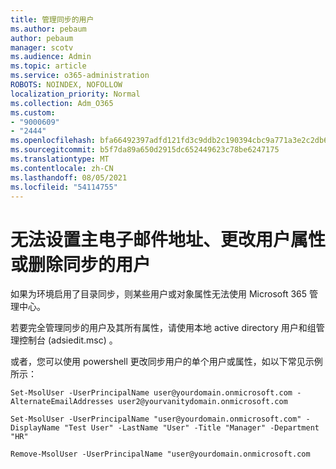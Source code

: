 ```yaml
---
title: 管理同步的用户
ms.author: pebaum
author: pebaum
manager: scotv
ms.audience: Admin
ms.topic: article
ms.service: o365-administration
ROBOTS: NOINDEX, NOFOLLOW
localization_priority: Normal
ms.collection: Adm_O365
ms.custom:
- "9000609"
- "2444"
ms.openlocfilehash: bfa66492397adfd121fd3c9ddb2c190394cbc9a771a3e2c2db656ad438e404f8
ms.sourcegitcommit: b5f7da89a650d2915dc652449623c78be6247175
ms.translationtype: MT
ms.contentlocale: zh-CN
ms.lasthandoff: 08/05/2021
ms.locfileid: "54114755"
---
```

# <a name="unable-to-set-primary-email-address-change-user-attributes-or-removedelete-a-synchronized-user"></a>无法设置主电子邮件地址、更改用户属性或删除同步的用户

如果为环境启用了目录同步，则某些用户或对象属性无法使用 Microsoft 365 管理中心。

若要完全管理同步的用户及其所有属性，请使用本地 active directory 用户和组管理控制台 (adsiedit.msc) 。  

或者，您可以使用 powershell 更改同步用户的单个用户或属性，如以下常见示例所示：

`Set-MsolUser -UserPrincipalName user@yourdomain.onmicrosoft.com -AlternateEmailAddresses user2@yourvanitydomain.onmicrosoft.com`

`Set-MsolUser -UserPrincipalName "user@yourdomain.onmicrosoft.com" -DisplayName "Test User" -LastName "User" -Title "Manager" -Department "HR"`

`Remove-MsolUser -UserPrincipalName "user@yourdomain.onmicrosoft.com`
